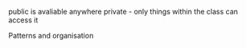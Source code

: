 public is avaliable anywhere
private - only things within the class can access it

Patterns and organisation 
